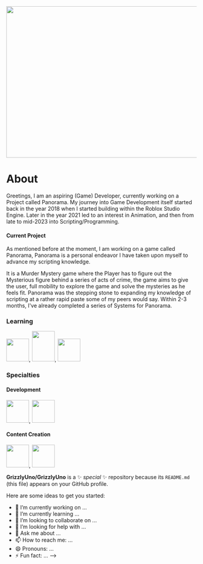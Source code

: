 <img src="https://github.com/GrizzlyUno/GrizzlyUno/assets/122688392/f2444ba8-f7ac-49a0-b92a-ada195350ff1" width="1200" height="400">

# About

Greetings, 
I am an aspiring (Game) Developer, currently working on a Project called Panorama. 
My journey into Game Development itself started back in the year 2018 when I started building within the Roblox Studio Engine.
Later in the year 2021 led to an interest in Animation, and then from late to mid-2023 into Scripting/Programming.

#### Current Project
As mentioned before at the moment, I am working on a game called Panorama, Panorama is a personal endeavor I have taken upon myself to advance my scripting knowledge. 

It is a Murder Mystery game where the Player has to figure out the Mysterious figure behind a series of acts of crime, the game aims to give the user, full mobility to explore the game and solve the mysteries as he feels fit.
Panorama was the stepping stone to expanding my knowledge of scripting at a rather rapid paste some of my peers would say.
Within 2-3 months, I've already completed a series of Systems for Panorama.

### Learning
<img src="https://github.com/GrizzlyUno/GrizzlyUno/assets/122688392/4fbbe295-2779-43ad-85c1-69289a871b2c" width="60" height="60">, <img src="https://github.com/GrizzlyUno/GrizzlyUno/assets/122688392/f767d845-769f-4aab-b069-716b28b48d6c" width="60" height="80">, <img src="https://github.com/GrizzlyUno/GrizzlyUno/assets/122688392/4babab7d-df68-46a2-9d3c-db0d78326340" width="60" height="60">

### Specialties
#### Development
<img src="https://github.com/GrizzlyUno/GrizzlyUno/assets/122688392/0590165e-fc65-49bb-a7eb-54bc28a4f574" width="60" height="60">, <img src="https://github.com/GrizzlyUno/GrizzlyUno/assets/122688392/c1754d55-713c-4f73-a2de-697165d67afb" width="60" height="60">
#### Content Creation
<img src="https://github.com/GrizzlyUno/GrizzlyUno/assets/122688392/b8c756a5-39f4-4a90-a0ff-9d1ddafd7e7f" width="60" height="60">, <img src="https://github.com/GrizzlyUno/GrizzlyUno/assets/122688392/c5c24d4d-5ea0-43bf-b0cf-6653ace3489d" width="60" height="60">

**GrizzlyUno/GrizzlyUno** is a ✨ _special_ ✨ repository because its `README.md` (this file) appears on your GitHub profile.

Here are some ideas to get you started:

- 🔭 I’m currently working on ...
- 🌱 I’m currently learning ...
- 👯 I’m looking to collaborate on ...
- 🤔 I’m looking for help with ...
- 💬 Ask me about ...
- 📫 How to reach me: ...
- 😄 Pronouns: ...
- ⚡ Fun fact: ...
-->
